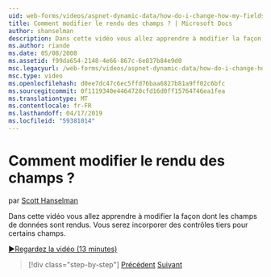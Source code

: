 ```yaml
---
uid: web-forms/videos/aspnet-dynamic-data/how-do-i-change-how-my-fields-render
title: Comment modifier le rendu des champs ? | Microsoft Docs
author: shanselman
description: Dans cette vidéo vous allez apprendre à modifier la façon dont les champs de données sont rendus. Vous serez incorporer des contrôles tiers pour certains champs.
ms.author: riande
ms.date: 05/08/2008
ms.assetid: f99da654-2148-4e66-867c-6e837b84e9d0
msc.legacyurl: /web-forms/videos/aspnet-dynamic-data/how-do-i-change-how-my-fields-render
msc.type: video
ms.openlocfilehash: d0ee7dc47c6ec5ffd76baa6827b81a9ff02c6bfc
ms.sourcegitcommit: 0f1119340e4464720cfd16d0ff15764746ea1fea
ms.translationtype: MT
ms.contentlocale: fr-FR
ms.lasthandoff: 04/17/2019
ms.locfileid: "59381014"
---
```

# <a name="how-do-i-change-how-my-fields-render"></a>Comment modifier le rendu des champs ?

par [Scott Hanselman](https://github.com/shanselman)

Dans cette vidéo vous allez apprendre à modifier la façon dont les champs de données sont rendus. Vous serez incorporer des contrôles tiers pour certains champs.

[&#9654;Regardez la vidéo (13 minutes)](https://channel9.msdn.com/Blogs/ASP-NET-Site-Videos/how-do-i-change-how-my-fields-render)

> [!div class="step-by-step"]
> [Précédent](how-do-i-enable-inline-gridview-editing.md)
> [Suivant](how-do-i-handle-business-logic-exceptions.md)
